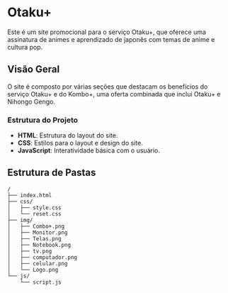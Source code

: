# Otaku+

Este é um site promocional para o serviço Otaku+, que oferece uma assinatura de animes e aprendizado de japonês com temas de anime e cultura pop.

## Visão Geral

O site é composto por várias seções que destacam os benefícios do serviço Otaku+ e do Kombo+, uma oferta combinada que inclui Otaku+ e Nihongo Gengo.

### Estrutura do Projeto

- **HTML**: Estrutura do layout do site.
- **CSS**: Estilos para o layout e design do site.
- **JavaScript**: Interatividade básica com o usuário.

## Estrutura de Pastas

```plaintext
/
├── index.html
├── css/
│   ├── style.css
│   └── reset.css
├── img/
│   ├── Combo+.png
│   ├── Monitor.png
│   ├── Telas.png
│   ├── Notebook.png
│   ├── tv.png
│   ├── computador.png
│   ├── celular.png
│   └── Logo.png
└── js/
    └── script.js

